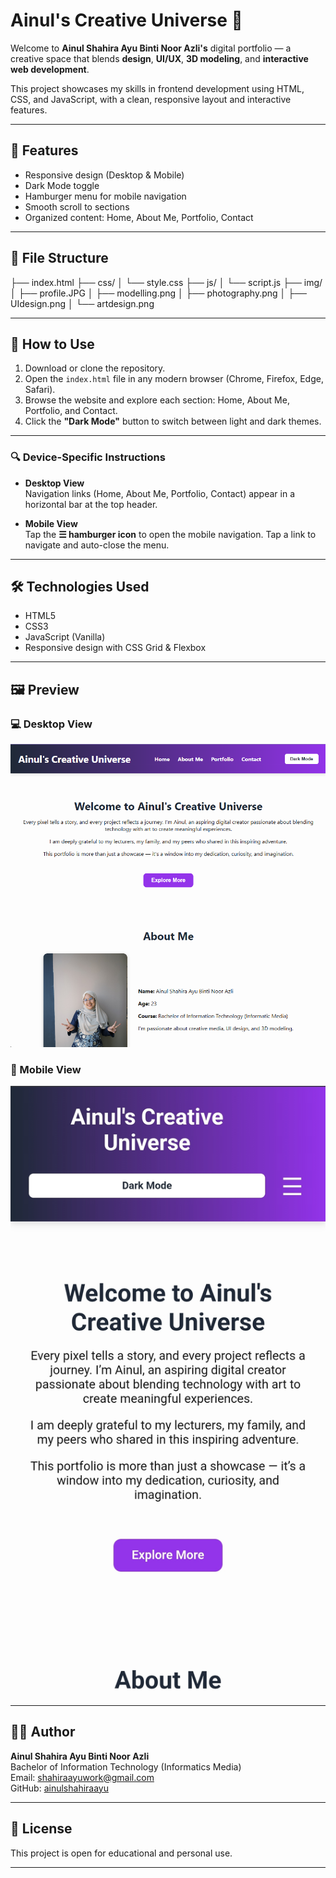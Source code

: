 # Ainul's Creative Universe 🌌

Welcome to **Ainul Shahira Ayu Binti Noor Azli's** digital portfolio — a creative space that blends **design**, **UI/UX**, **3D modeling**, and **interactive web development**.

This project showcases my skills in frontend development using HTML, CSS, and JavaScript, with a clean, responsive layout and interactive features.

---

## 🚀 Features

- Responsive design (Desktop & Mobile)
- Dark Mode toggle
- Hamburger menu for mobile navigation
- Smooth scroll to sections
- Organized content: Home, About Me, Portfolio, Contact
  
---

## 📁 File Structure
├── index.html
├── css/
│ └── style.css
├── js/
│ └── script.js
├── img/
│ ├── profile.JPG
│ ├── modelling.png
│ ├── photography.png
│ ├── UIdesign.png
│ └── artdesign.png

---

## 🚀 How to Use

1. Download or clone the repository.
2. Open the `index.html` file in any modern browser (Chrome, Firefox, Edge, Safari).
3. Browse the website and explore each section: Home, About Me, Portfolio, and Contact.
4. Click the **"Dark Mode"** button to switch between light and dark themes.

---

### 🔍 Device-Specific Instructions

- **Desktop View**  
  Navigation links (Home, About Me, Portfolio, Contact) appear in a horizontal bar at the top header.

- **Mobile View**  
  Tap the **☰ hamburger icon** to open the mobile navigation. Tap a link to navigate and auto-close the menu.

---

## 🛠 Technologies Used

- HTML5
- CSS3
- JavaScript (Vanilla)
- Responsive design with CSS Grid & Flexbox

---

## 🖼️ Preview

### 💻 Desktop View
![Desktop Preview](img/previewdekstop.png)

### 📱 Mobile View
![Mobile Preview](img/previewmobile.jpg)


---

## 👩‍🎓 Author

**Ainul Shahira Ayu Binti Noor Azli**  
Bachelor of Information Technology (Informatics Media)  
Email: [shahiraayuwork@gmail.com](mailto:shahiraayuwork@gmail.com)  
GitHub: [ainulshahiraayu](https://github.com/ainulshahiraayu)

---

## 📄 License

This project is open for educational and personal use.

---
